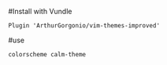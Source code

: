 #Install with Vundle
 
```
Plugin 'ArthurGorgonio/vim-themes-improved'
```

#use

```
colorscheme calm-theme
```
